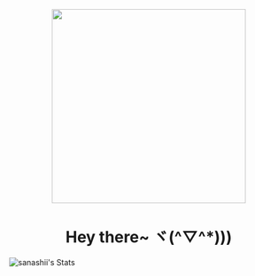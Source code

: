 <div id="header" align="center">
  <img src="https://media.giphy.com/media/JsKdu4ikYSoxaAhJOB/giphy.gif" width="350"/>
  <h1>Hey there~ ヾ(^▽^*)))</h1>
</div>

![sanashii's Stats](https://github-readme-stats.vercel.app/api?username=sanashii&theme=blueberry&show_icons=true&hide_border=true&count_private=true)
